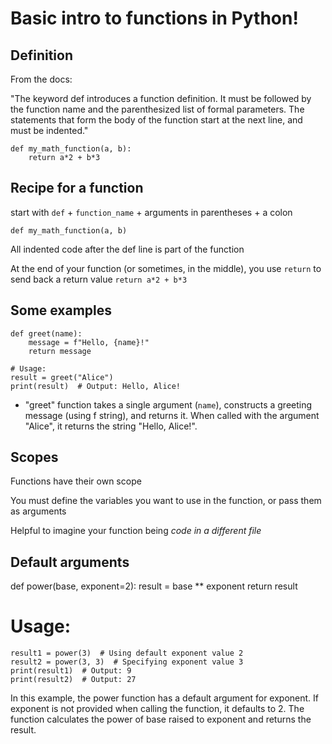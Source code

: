 # Basic intro to functions in Python!


## Definition
From the docs:

"The keyword def introduces a function definition. It must be followed by the function name and the parenthesized list of formal parameters. The statements that form the body of the function start at the next line, and must be indented."

```
def my_math_function(a, b):
    return a*2 + b*3
```


## Recipe for a function

start with `def` + `function_name` + arguments in parentheses + a colon

`def my_math_function(a, b)`

All indented code after the def line is part of the function

At the end of your function (or sometimes, in the middle), you use `return` to send back a return value
`return a*2 + b*3`


## Some examples
```
def greet(name):
    message = f"Hello, {name}!"
    return message

# Usage:
result = greet("Alice")
print(result)  # Output: Hello, Alice!
```

- "greet" function takes a single argument (`name`), constructs a greeting message (using f string), and returns it. When called with the argument "Alice", it returns the string "Hello, Alice!".




## Scopes
Functions have their own scope

You must define the variables you want to use in the function, or pass them as arguments

Helpful to imagine your function being *code in a different file*



## Default arguments

def power(base, exponent=2):
    result = base ** exponent
    return result

# Usage:
```
result1 = power(3)  # Using default exponent value 2
result2 = power(3, 3)  # Specifying exponent value 3
print(result1)  # Output: 9
print(result2)  # Output: 27
```

In this example, the power function has a default argument for exponent. If exponent is not provided when calling the function, it defaults to 2. The function calculates the power of base raised to exponent and returns the result.
